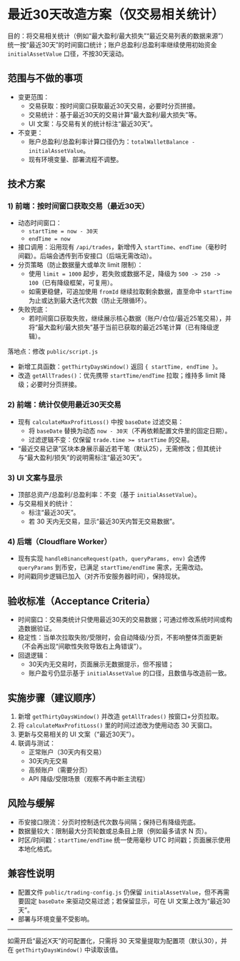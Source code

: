 # 最近30天改造方案（仅交易相关统计）

目的：将交易相关统计（例如“最大盈利/最大损失”“最近交易列表的数据来源”）统一按“最近30天”的时间窗口统计；账户总盈利/总盈利率继续使用初始资金 `initialAssetValue` 口径，不按30天滚动。

## 范围与不做的事项

- 变更范围：
  - 交易获取：按时间窗口获取最近30天交易，必要时分页拼接。
  - 交易统计：基于最近30天的交易计算“最大盈利/最大损失”等。
  - UI 文案：与交易有关的统计标注“最近30天”。
- 不变更：
  - 账户总盈利/总盈利率计算口径仍为：`totalWalletBalance - initialAssetValue`。
  - 现有环境变量、部署流程不调整。

## 技术方案

### 1) 前端：按时间窗口获取交易（最近30天）

- 动态时间窗口：
  - `startTime = now - 30天`
  - `endTime = now`
- 接口调用：沿用现有 `/api/trades`，新增传入 `startTime`、`endTime`（毫秒时间戳）。后端会透传到币安接口（后端无需改动）。
- 分页策略（防止数据量大或单次 limit 限制）：
  - 使用 `limit = 1000` 起步，若失败或数据不足，降级为 `500 -> 250 -> 100`（已有降级框架，可复用）。
  - 如需更稳健，可追加使用 `fromId` 继续拉取剩余数据，直至命中 `startTime` 为止或达到最大迭代次数（防止无限循环）。
- 失败兜底：
  - 若时间窗口获取失败，继续展示核心数据（账户/仓位/最近25笔交易），并将“最大盈利/最大损失”基于当前已获取的最近25笔计算（已有降级逻辑）。

落地点：修改 `public/script.js`
- 新增工具函数：`getThirtyDaysWindow()` 返回 `{ startTime, endTime }`。
- 改造 `getAllTrades()`：优先携带 `startTime/endTime` 拉取；维持多 limit 降级；必要时分页拼接。

### 2) 前端：统计仅使用最近30天交易

- 现有 `calculateMaxProfitLoss()` 中按 `baseDate` 过滤交易：
  - 将 `baseDate` 替换为动态 `now - 30天`（不再依赖配置文件里的固定日期）。
  - 过滤逻辑不变：仅保留 `trade.time >= startTime` 的交易。
- “最近交易记录”区块本身展示最近若干笔（默认25），无需修改；但其统计与“最大盈利/损失”的说明需标注“最近30天”。

### 3) UI 文案与显示

- 顶部总资产/总盈利/总盈利率：不变（基于 `initialAssetValue`）。
- 与交易相关的统计：
  - 标注“最近30天”。
  - 若 30 天内无交易，显示“最近30天内暂无交易数据”。

### 4) 后端（Cloudflare Worker）

- 现有实现 `handleBinanceRequest(path, queryParams, env)` 会透传 `queryParams` 到币安，已满足 `startTime/endTime` 需求，无需改动。
- 时间戳同步逻辑已加入（对齐币安服务器时间），保持现状。

## 验收标准（Acceptance Criteria）

- 时间窗口：交易类统计只使用最近30天的交易数据；可通过修改系统时间或构造数据验证。
- 稳定性：当单次拉取失败/受限时，会自动降级/分页，不影响整体页面更新（不会再出现“间歇性失败导致右上角错误”）。
- 回退逻辑：
  - 30天内无交易时，页面展示无数据提示，但不报错；
  - 账户盈亏仍显示基于 `initialAssetValue` 的口径，且数值与改造前一致。

## 实施步骤（建议顺序）

1. 新增 `getThirtyDaysWindow()` 并改造 `getAllTrades()` 按窗口+分页拉取。
2. 将 `calculateMaxProfitLoss()` 里的时间过滤改为使用动态 30 天窗口。
3. 更新与交易相关的 UI 文案（“最近30天”）。
4. 联调与测试：
   - 正常账户（30天内有交易）
   - 30天内无交易
   - 高频账户（需要分页）
   - API 降级/受限场景（观察不再中断主流程）

## 风险与缓解

- 币安接口限流：分页时控制迭代次数与间隔；保持已有降级兜底。
- 数据量较大：限制最大分页轮数或总条目上限（例如最多请求 N 页）。
- 时区/时间戳：`startTime/endTime` 统一使用毫秒 UTC 时间戳；页面展示使用本地化格式。

## 兼容性说明

- 配置文件 `public/trading-config.js` 仍保留 `initialAssetValue`，但不再需要固定 `baseDate` 来驱动交易过滤；若保留显示，可在 UI 文案上改为“最近30天”。
- 部署与环境变量不受影响。

---

如需开启“最近X天”的可配置化，只需将 30 天常量提取为配置项（默认30），并在 `getThirtyDaysWindow()` 中读取该值。



